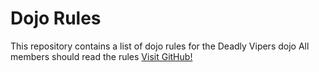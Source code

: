 Dojo Rules
==========

This repository contains a list of dojo rules for the Deadly Vipers dojo
All members should read the rules
[Visit GitHub!](https://github.com/deadlyvipers)

